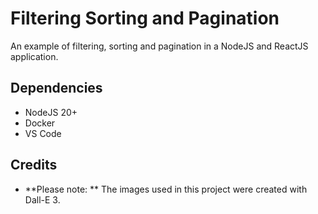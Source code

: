 # Filtering Sorting and Pagination

An example of filtering, sorting and pagination in a NodeJS and ReactJS application.

## Dependencies

- NodeJS 20+
- Docker
- VS Code

## Credits

- **Please note: **
  The images used in this project were created with Dall-E 3.
